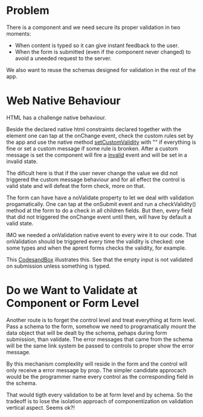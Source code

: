 # Problem

There is a component and we need secure its proper validation in two moments: 
- When content is typed so it can give instant feedback to the user.
- When the form is submitted (even if the component never changed) to avoid a uneeded request to the server.

We also want to reuse the schemas designed for validation in the rest of the app.

# Web Native Behaviour

HTML has a challenge native behaviour.

Beside the declared native html constraints declared together with the element one can tap at the onChange event, check the custom rules set by the app and use the native method [setCustomValidity](https://developer.mozilla.org/en-US/docs/Web/API/HTMLInputElement) with "" if everything is fine or set a custom message if some rule is bronken. After a custom message is set the component will fire a [invalid](https://developer.mozilla.org/en-US/docs/Web/API/HTMLInputElement/invalid_event) event and will be set in a invalid state.

The dificult here is that if the user never change the value we did not triggered the custom message behaviour and for all effect the control is valid state and will defeat the form check, more on that.

The form can have have a noValidate property to let we deal with validation progamatically. One can tap at the onSubmit event and run a checkValidity() method at the form to do a check in all children fields. But then, every field that did not triggered the onChange event until then, will have by default a valid state.

IMO we needed a onValidation native event to every wire it to our code. That onValidation should be triggered every time the validity is checked: one some types and when the aprent forms checks the validity, for example.

This [CodesandBox](https://codesandbox.io/s/misty-fog-z4zf3?file=/src/App.js) illustrates this. See that the empty input is not validated on submission unless something is typed.

# Do we Want to Validate at Component or Form Level

Another route is to forget the control level and treat everything at form level. Pass a schema to the form, somehow we need to programatically mount the data object that will be dealt by the schema, pehaps during form submission, than validate. The error messages that came from the schema will be the same link system be passed to controls to proper show the error message.

By this mechanism complexlity will reside in the form and the control will only receive a error message by prop. The simpler candidate approcach would be the programmer name every control as the corresponding field in the schema.

That would tigth every validation to be at form level and by schema. So the tradeoff is to lose the isolation approach of componentization on validation vertical aspect. Seems ok?!